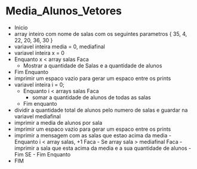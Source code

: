# Media_Alunos_Vetores

- Inicio
 - array inteiro com nome de salas com os seguintes parametros { 35, 4, 22, 20, 36, 30 }
 - variavel inteira media = 0, mediafinal
 - variavel inteira x = 0
  - Enquanto x < array salas Faca
      - Mostrar a quantidade de Salas e a quantidade de alunos 
  - Fim Enquanto
  - imprimir um espaco vazio para gerar um espaco entre os prints
  - variavel inteira i = 0;
    - Enquanto i < arrays salas Faca
      - somar a quantidade de alunos de todas as salas
    - Fim enquanto
  - dividir a quantidade total de alunos pelo numero de salas e guardar na variavel mediafinal
  - imprimir a media de alunos por sala
  - imprimir um espaco vazio para gerar um espaco entre os prints
  - imprimir a mensagem com as salas que estao acima da media
         - Enquanto i < array salas, +1 Faca
            - Se array sala > mediafinal Faca
               - imprimir a sala que esta acima da media e a sua quantidade de alunos 
            - Fim SE
         - Fim Enquanto
 - FIM
